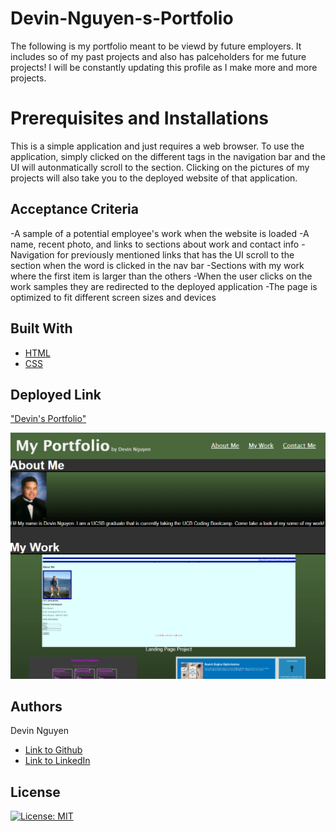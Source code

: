 # Devin-Nguyen-s-Portfolio

The following is my portfolio meant to be viewd by future employers. It includes so of my past projects and also has palceholders for me future projects! I will be constantly updating this profile as I make more and more projects.

# Prerequisites and Installations

This is a simple application and just requires a web browser. To use the application, simply clicked on the different tags in the navigation bar and the UI will autonmatically scroll to the section. Clicking on the pictures of my projects will also take you to the deployed website of that application.

## Acceptance Criteria
-A sample of a potential employee's work when the website is loaded
-A name, recent photo, and links to sections about work and contact info 
-Navigation for previously mentioned links that has the UI scroll to the section when the word is clicked in the nav bar
-Sections with my work where the first item is larger than the others
-When the user clicks on the work samples they are redirected to the deployed application
-The page is optimized to fit different screen sizes and devices

## Built With

* [HTML](https://developer.mozilla.org/en-US/docs/Web/HTML)
* [CSS](https://developer.mozilla.org/en-US/docs/Web/CSS)

## Deployed Link

["Devin's Portfolio"](https://kuyadevin.github.io/Devin-Nguyen-s-Portfolio/)

!["Profile Example"](https://github.com/kuyadevin/Devin-Nguyen-s-Portfolio/blob/main/assets/Screenshot%20(24).png)

## Authors

Devin Nguyen 
- [Link to Github](https://github.com/kuyadevin)
- [Link to LinkedIn](https://www.linkedin.com/in/devin-nguyen-9a0676212/)

## License
[![License: MIT](https://img.shields.io/badge/License-MIT-yellow.svg)](https://opensource.org/licenses/MIT)